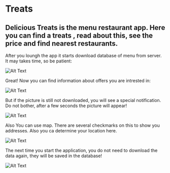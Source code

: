 # Treats
## Delicious Treats is the menu restaurant app. Here you can find a treats , read about this, see the price and find nearest restaurants.


After you loungh the app it starts download database of menu from server. It may takes time, so be patient:

![Alt Text](https://thumbs.gfycat.com/FearfulCourageousAmazonparrot-size_restricted.gif)


Great! Now you can find information about offers you are intrested in:

![Alt Text](https://thumbs.gfycat.com/AmbitiousShockedHeifer-size_restricted.gif)

But if the picture is still not downloaded, you will see a special notification. Do not bother, after a few seconds the picture will appear!

![Alt Text](https://thumbs.gfycat.com/ForkedUnderstatedArchaeocete-size_restricted.gif)

Also You can use map. There are several checkmarks on this to show you addresses. Also you ca determine your location here.

![Alt Text](https://thumbs.gfycat.com/ScentedMinorDipper-size_restricted.gif)

The next time you start the application, you do not need to download the data again, they will be saved in the database!

![Alt Text](https://thumbs.gfycat.com/GoldenSlushyAbyssiniancat-size_restricted.gif)
